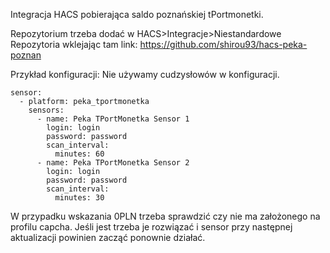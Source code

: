 Integracja HACS pobierająca saldo poznańskiej tPortmonetki.


Repozytorium trzeba dodać w HACS>Integracje>Niestandardowe Repozytoria wklejając tam link: https://github.com/shirou93/hacs-peka-poznan

Przykład konfiguracji:
Nie używamy cudzysłowów w konfiguracji.

```
sensor:
  - platform: peka_tportmonetka
    sensors:
      - name: Peka TPortMonetka Sensor 1
        login: login
        password: password
        scan_interval:
          minutes: 60
      - name: Peka TPortMonetka Sensor 2
        login: login
        password: password
        scan_interval:
          minutes: 30

```
W przypadku wskazania 0PLN trzeba sprawdzić czy nie ma założonego na profilu capcha. 
Jeśli jest trzeba je rozwiązać i sensor przy następnej aktualizacji powinien zacząć ponownie działać.